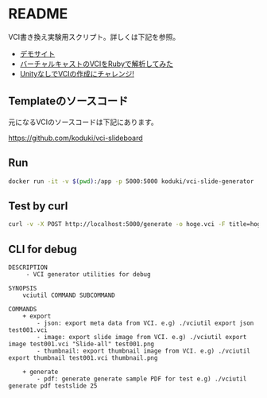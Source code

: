 README
=========

VCI書き換え実験用スクリプト。詳しくは下記を参照。

- [デモサイト](https://vci-slide-generator-dnb6froqha-uc.a.run.app/)
- [バーチャルキャストのVCIをRubyで解析してみた](https://zenn.dev/koduki/articles/7596fadeaff328)
- [UnityなしでVCIの作成にチャレンジ!](https://zenn.dev/koduki/articles/d4332883491f7a)

## Templateのソースコード

元になるVCIのソースコードは下記にあります。

https://github.com/koduki/vci-slideboard

## Run
```bash
docker run -it -v $(pwd):/app -p 5000:5000 koduki/vci-slide-generator
```

## Test by curl
```bash
curl -v -X POST http://localhost:5000/generate -o hoge.vci -F title=hoge -F author=koduki -F version=1 -F description=foobar -F file=@slide.pdf
```

## CLI for debug

```
DESCRIPTION
     - VCI generator utilities for debug

SYNOPSIS
    vciutil COMMAND SUBCOMMAND

COMMANDS
    + export
        - json: export meta data from VCI. e.g) ./vciutil export json test001.vci
        - image: export slide image from VCI. e.g) ./vciutil export image test001.vci "Slide-all" test001.png
        - thumbnail: export thumbnail image from VCI. e.g) ./vciutil export thumbnail test001.vci thumbnail.png
 
    + generate
        - pdf: generate generate sample PDF for test e.g) ./vciutil generate pdf testslide 25
```
